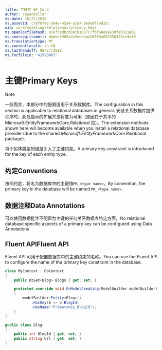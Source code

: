 ```yaml
---
title: 主键的 EF Core
author: rowanmiller
ms.date: 10/27/2016
ms.assetid: c78f8f42-564a-45a4-aca7-3ede9f7ed2bc
uid: core/modeling/relational/primary-keys
ms.openlocfilehash: 916f3adbcd08cb1037c7fbf68e99630feb321a61
ms.sourcegitcommit: dadee5905ada9ecdbae28363a682950383ce3e10
ms.translationtype: MT
ms.contentlocale: zh-CN
ms.lasthandoff: 08/27/2018
ms.locfileid: "42998063"
---
```

# <a name="primary-keys"></a><span data-ttu-id="5aef9-102">主键</span><span class="sxs-lookup"><span data-stu-id="5aef9-102">Primary Keys</span></span>

> [!NOTE]  
> <span data-ttu-id="5aef9-103">一般而言，本部分中的配置适用于关系数据库。</span><span class="sxs-lookup"><span data-stu-id="5aef9-103">The configuration in this section is applicable to relational databases in general.</span></span> <span data-ttu-id="5aef9-104">安装关系数据库提供程序时，此处显示的扩展方法将变为可用（原因在于共享的 Microsoft.EntityFrameworkCore.Relational 包）。</span><span class="sxs-lookup"><span data-stu-id="5aef9-104">The extension methods shown here will become available when you install a relational database provider (due to the shared *Microsoft.EntityFrameworkCore.Relational* package).</span></span>

<span data-ttu-id="5aef9-105">每个实体类型的键是引入了主键约束。</span><span class="sxs-lookup"><span data-stu-id="5aef9-105">A primary key constraint is introduced for the key of each entity type.</span></span>

## <a name="conventions"></a><span data-ttu-id="5aef9-106">约定</span><span class="sxs-lookup"><span data-stu-id="5aef9-106">Conventions</span></span>

<span data-ttu-id="5aef9-107">按照约定，将名为数据库中的主键值`PK_<type name>`。</span><span class="sxs-lookup"><span data-stu-id="5aef9-107">By convention, the primary key in the database will be named `PK_<type name>`.</span></span>

## <a name="data-annotations"></a><span data-ttu-id="5aef9-108">数据注释</span><span class="sxs-lookup"><span data-stu-id="5aef9-108">Data Annotations</span></span>

<span data-ttu-id="5aef9-109">可以使用数据批注不配置为主键的任何关系数据库特定方面。</span><span class="sxs-lookup"><span data-stu-id="5aef9-109">No relational database specific aspects of a primary key can be configured using Data Annotations.</span></span>

## <a name="fluent-api"></a><span data-ttu-id="5aef9-110">Fluent API</span><span class="sxs-lookup"><span data-stu-id="5aef9-110">Fluent API</span></span>

<span data-ttu-id="5aef9-111">Fluent API 可用于配置数据库中的主键约束的名称。</span><span class="sxs-lookup"><span data-stu-id="5aef9-111">You can use the Fluent API to configure the name of the primary key constraint in the database.</span></span>

<!-- [!code-csharp[Main](samples/core/relational/Modeling/FluentAPI/Samples/Relational/KeyName.cs?highlight=9)] -->
``` csharp
class MyContext : DbContext
{
    public DbSet<Blog> Blogs { get; set; }

    protected override void OnModelCreating(ModelBuilder modelBuilder)
    {
        modelBuilder.Entity<Blog>()
            .HasKey(b => b.BlogId)
            .HasName("PrimaryKey_BlogId");
    }
}

public class Blog
{
    public int BlogId { get; set; }
    public string Url { get; set; }
}
```
